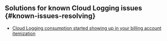 ## Solutions for known Cloud Logging issues {#known-issues-resolving}

* [Cloud Logging consumption started showing up in your billing account itemization](cloud-logging-unexpectedly-charges-in-billing-account-details.md)
